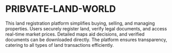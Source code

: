 # PRIBVATE-LAND-WORLD
This land registration platform simplifies buying, selling, and managing properties. Users securely register land, verify legal documents, and access real-time market prices. Detailed maps aid decisions, and verified documents can be downloaded directly. The platform ensures transparency, catering to all types of land transactions efficiently.
